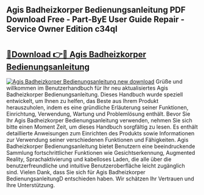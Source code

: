 ## Agis Badheizkorper Bedienungsanleitung PDF Download Free - Part-ByE User Guide Repair - Service Owner Edition c34qI

# <h2><a href="http://df1ml4m.blite.top/?on=Agis+Badheizkorper+Bedienungsanleitung">🔗Download 👉🔴 Agis Badheizkorper Bedienungsanleitung</a></h2>

[![Agis Badheizkorper Bedienungsanleitung new download](https://i.imgur.com/lujVjoI.png)](http://df1ml4m.blite.top/?on=Agis+Badheizkorper+Bedienungsanleitung)
Grüße und willkommen im Benutzerhandbuch für Ihr neu aktualisiertes Agis Badheizkorper Bedienungsanleitung. Dieses Handbuch wurde speziell entwickelt, um Ihnen zu helfen, das Beste aus Ihrem Produkt herauszuholen, indem es eine gründliche Erläuterung seiner Funktionen, Einrichtung, Verwendung, Wartung und Problemlösung enthält. Bevor Sie Ihr Agis Badheizkorper Bedienungsanleitung verwenden, nehmen Sie sich bitte einen Moment Zeit, um dieses Handbuch sorgfältig zu lesen. Es enthält detaillierte Anweisungen zum Einrichten des Produkts sowie Informationen zur Verwendung seiner verschiedenen Funktionen und Fähigkeiten. Agis Badheizkorper Bedienungsanleitung bietet Benutzern eine beeindruckende Sammlung fortschrittlicher Funktionen wie Gesichtserkennung, Augmented Reality, Sprachaktivierung und kabelloses Laden, die alle über die benutzerfreundliche und intuitive Benutzeroberfläche leicht zugänglich sind. Vielen Dank, dass Sie sich für Agis Badheizkorper BedienungsanleitungD entschieden haben. Wir schätzen Ihr Vertrauen und Ihre Unterstützung.
